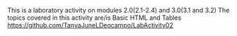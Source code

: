 This is a laboratory activity on modules 2.0(2.1-2.4) and 3.0(3.1 and 3.2) The topics covered in this activity are/is Basic HTML and Tables https://github.com/TanyaJuneLDeocampo/LabActivity02
